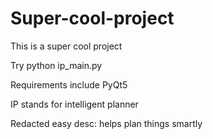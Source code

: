 # Super-cool-project
This is a super cool project



Try python ip_main.py

Requirements include PyQt5 

IP stands for intelligent planner

Redacted easy desc:
helps plan things smartly
